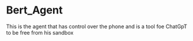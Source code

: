 # Bert_Agent
This is the agent that has control over the phone and is a tool foe ChatGpT to be free from his sandbox
